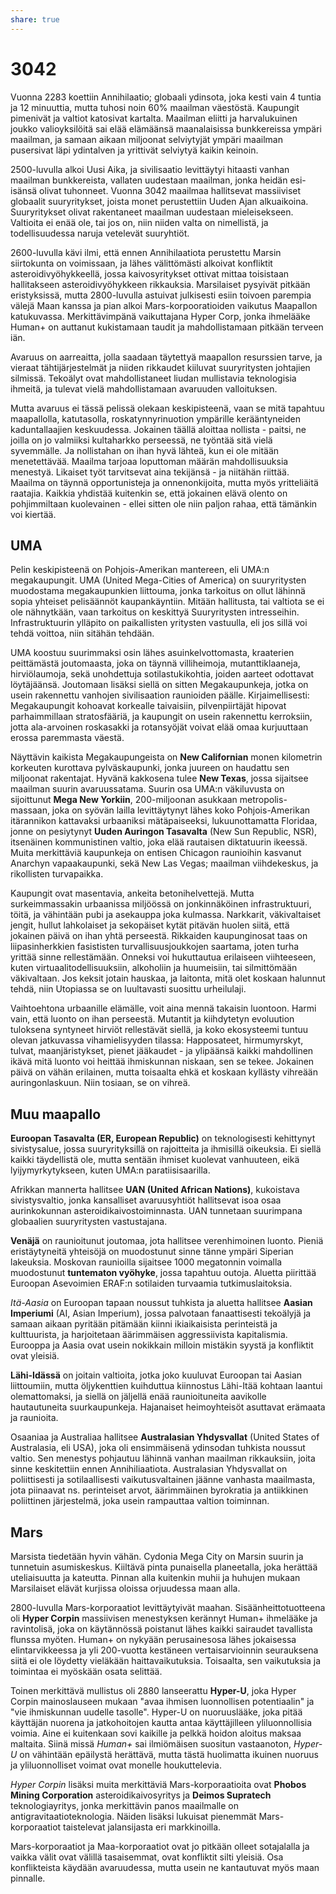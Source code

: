 ```yaml
---
share: true
---
```


# 3042

Vuonna 2283 koettiin Annihilaatio; globaali ydinsota, joka kesti vain 4 tuntia ja 12 minuuttia, mutta tuhosi noin 60% maailman väestöstä. Kaupungit pimenivät ja valtiot katosivat kartalta. Maailman eliitti ja harvalukuinen joukko valioyksilöitä sai elää elämäänsä maanalaisissa bunkkereissa ympäri maailman, ja samaan aikaan miljoonat selviytyjät ympäri maailman pusersivat läpi ydintalven ja yrittivät selviytyä kaikin keinoin.

2500-luvulla alkoi Uusi Aika, ja sivilisaatio levittäytyi hitaasti vanhan maailman bunkkereista, vallaten uudestaan maailman, jonka heidän esi-isänsä olivat tuhonneet. Vuonna 3042 maailmaa hallitsevat massiiviset globaalit suuryritykset, joista monet perustettiin Uuden Ajan alkuaikoina. Suuryritykset olivat rakentaneet maailman uudestaan mieleisekseen. Valtioita ei enää ole, tai jos on, niin niiden valta on nimellistä, ja todellisuudessa naruja vetelevät suuryhtiöt.

2600-luvulla kävi ilmi, että ennen Annihilaatiota perustettu Marsin siirtokunta on voimissaan, ja lähes välittömästi alkoivat konfliktit asteroidivyöhykkeellä, jossa kaivosyritykset ottivat mittaa toisistaan hallitakseen asteroidivyöhykkeen rikkauksia. Marsilaiset pysyivät pitkään eristyksissä, mutta 2800-luvulla astuivat julkisesti esiin toivoen parempia välejä Maan kanssa ja pian alkoi Mars-korpooratioiden vaikutus Maapallon katukuvassa. Merkittävimpänä vaikuttajana Hyper Corp, jonka ihmelääke Human+ on auttanut kukistamaan taudit ja mahdollistamaan pitkään terveen iän.

Avaruus on aarreaitta, jolla saadaan täytettyä maapallon resurssien tarve, ja vieraat tähtijärjestelmät ja niiden rikkaudet kiiluvat suuryritysten johtajien silmissä. Tekoälyt ovat mahdollistaneet liudan mullistavia teknologisia ihmeitä, ja tulevat vielä mahdollistamaan avaruuden valloituksen.

Mutta avaruus ei tässä pelissä olekaan keskipisteenä, vaan se mitä tapahtuu maapallolla, katutasolla, roskatynnyrinuotion ympärille kerääntyneiden kaduntallaajien keskuudessa. Jokainen täällä aloittaa nollista - paitsi, ne joilla on jo valmiiksi kultaharkko perseessä, ne työntää sitä vielä syvemmälle. Ja nollistahan on ihan hyvä lähteä, kun ei ole mitään menetettävää. Maailma tarjoaa loputtoman määrän mahdollisuuksia menestyä. Likaiset työt tarvitsevat aina tekijänsä - ja niitähän riittää. Maailma on täynnä opportunisteja ja onnenonkijoita, mutta myös yritteliäitä raatajia. Kaikkia yhdistää kuitenkin se, että jokainen elävä olento on pohjimmiltaan kuolevainen - ellei sitten ole niin paljon rahaa, että tämänkin voi kiertää.

## UMA
Pelin keskipisteenä on Pohjois-Amerikan mantereen, eli UMA:n megakaupungit. UMA (United Mega-Cities of America) on suuryritysten muodostama megakaupunkien liittouma, jonka tarkoitus on ollut lähinnä sopia yhteiset pelisäännöt kaupankäyntiin. Mitään hallitusta, tai valtiota se ei ole nähnytkään, vaan tarkoitus on keskittyä Suuryritysten intresseihin. Infrastruktuurin ylläpito on paikallisten yritysten vastuulla, eli jos sillä voi tehdä voittoa, niin sitähän tehdään.

UMA koostuu suurimmaksi osin lähes asuinkelvottomasta, kraaterien peittämästä joutomaasta, joka on täynnä villiheimoja, mutanttiklaaneja, hirviölaumoja, sekä unohdettuja sotilastukikohtia, joiden aarteet odottavat löytäjäänsä. Joutomaan lisäksi siellä on sitten Megakaupunkeja, jotka on usein rakennettu vanhojen sivilisaation raunioiden päälle. Kirjaimellisesti: Megakaupungit kohoavat korkealle taivaisiin, pilvenpiirtäjät hipovat parhaimmillaan stratosfääriä, ja kaupungit on usein rakennettu kerroksiin, jotta ala-arvoinen roskasakki ja rotansyöjät voivat elää omaa kurjuuttaan erossa paremmasta väestä.

Näyttävin kaikista Megakaupungeista on **New Californian** monen kilometrin korkeuten kurottava pylväskaupunki, jonka juureen on haudattu sen miljoonat rakentajat. Hyvänä kakkosena tulee **New Texas**, jossa sijaitsee maailman suurin avaruussatama. Suurin osa UMA:n väkiluvusta on sijoittunut **Mega New Yorkiin**, 200-miljoonan asukkaan metropolis-massaan, joka on syövän lailla levittäytynyt lähes koko Pohjois-Amerikan itärannikon kattavaksi urbaaniksi mätäpaiseeksi, lukuunottamatta Floridaa, jonne on pesiytynyt **Uuden Auringon Tasavalta** (New Sun Republic, NSR), itsenäinen kommunistinen valtio, joka elää rautaisen diktatuurin ikeessä. Muita merkittäviä kaupunkeja on entisen Chicagon raunioihin kasvanut Anarchyn vapaakaupunki, sekä New Las Vegas; maailman viihdekeskus, ja rikollisten turvapaikka.

Kaupungit ovat masentavia, ankeita betonihelvettejä. Mutta surkeimmassakin urbaanissa miljöössä on jonkinnäköinen infrastruktuuri, töitä, ja vähintään pubi ja asekauppa joka kulmassa. Narkkarit, väkivaltaiset jengit, hullut lahkolaiset ja sekopäiset kytät pitävän huolen siitä, että jokainen päivä on ihan yhtä perseestä. Rikkaiden kaupunginosat taas on liipasinherkkien fasististen turvallisuusjoukkojen saartama, joten turha yrittää sinne rellestämään. Onneksi voi hukuttautua erilaiseen viihteeseen, kuten virtuaalitodellisuuksiin, alkoholiin ja huumeisiin, tai silmittömään väkivaltaan. Jos keksit jotain hauskaa, ja laitonta, mitä olet koskaan halunnut tehdä, niin Utopiassa se on luultavasti suosittu urheilulaji.

Vaihtoehtona urbaanille elämälle, voit aina mennä takaisin luontoon. Harmi vain, että luonto on ihan perseestä. Mutantit ja kiihdytetyn evoluution tuloksena syntyneet hirviöt rellestävät siellä, ja koko ekosysteemi tuntuu olevan jatkuvassa vihamielisyyden tilassa: Happosateet, hirmumyrskyt, tulvat, maanjäristykset, pienet jääkaudet - ja ylipäänsä kaikki mahdollinen ikävä mitä luonto voi heittää ihmiskunnan niskaan, sen se tekee. Jokainen päivä on vähän erilainen, mutta toisaalta ehkä et koskaan kyllästy vihreään auringonlaskuun. Niin tosiaan, se on vihreä.

## Muu maapallo
**Euroopan Tasavalta (ER, European Republic)** on teknologisesti kehittynyt sivistysalue, jossa suuryrityksillä on rajoitteita ja ihmisillä oikeuksia. Ei siellä kaikki täydellistä ole, mutta sentään ihmiset kuolevat vanhuuteen, eikä lyijymyrkytykseen, kuten UMA:n paratiisisaarilla.

Afrikkan mannerta hallitsee **UAN (United African Nations)**, kukoistava sivistysvaltio, jonka kansalliset avaruusyhtiöt hallitsevat isoa osaa aurinkokunnan asteroidikaivostoiminnasta. UAN tunnetaan suurimpana globaalien suuryritysten vastustajana.

**Venäjä** on raunioitunut joutomaa, jota hallitsee verenhimoinen luonto. Pieniä eristäytyneitä yhteisöjä on muodostunut sinne tänne ympäri Siperian lakeuksia. Moskovan raunioilla sijaitsee 1000 megatonnin voimalla muodostunut **tuntematon vyöhyke**, jossa tapahtuu outoja. Aluetta piirittää Euroopan Asevoimien ERAF:n sotilaiden turvaamia tutkimuslaitoksia.

*Itä-Aasia* on Euroopan tapaan noussut tuhkista ja aluetta hallitsee **Aasian Imperiumi** (AI, Asian Imperium), jossa palvotaan fanaattisesti tekoälyjä ja samaan aikaan pyritään pitämään kiinni ikiaikaisista perinteistä ja kulttuurista, ja harjoitetaan äärimmäisen aggressiivista kapitalismia. Eurooppa ja Aasia ovat usein nokikkain milloin mistäkin syystä ja konfliktit ovat yleisiä.

**Lähi-Idässä** on joitain valtioita, jotka joko kuuluvat Euroopan tai Aasian liittoumiin, mutta öljykenttien kuihduttua kiinnostus Lähi-Itää kohtaan laantui olemattomaksi, ja siellä on jäljellä enää raunioituneita aavikolle hautautuneita suurkaupunkeja. Hajanaiset heimoyhteisöt asuttavat erämaata ja raunioita.

Osaaniaa ja Australiaa hallitsee **Australasian Yhdysvallat** (United States of Australasia, eli USA), joka oli ensimmäisenä ydinsodan tuhkista noussut valtio. Sen menestys pohjautuu lähinnä vanhan maailman rikkauksiin, joita sinne keskitettiin ennen Annihiliaatiota. Australasian Yhdysvallat on poliittisesti ja sotilaallisesti vaikutusvaltainen jäänne vanhasta maailmasta, jota piinaavat ns. perinteiset arvot, äärimmäinen byrokratia ja antiikkinen poliittinen järjestelmä, joka usein rampauttaa valtion toiminnan.

## Mars
Marsista tiedetään hyvin vähän. Cydonia Mega City on Marsin suurin ja tunnetuin asumiskeskus. Kiiltävä pinta punaisella planeetalla, joka herättää uteliaisuutta ja kateutta. Pinnan alla kuitenkin muhii ja huhujen mukaan Marsilaiset elävät kurjissa oloissa orjuudessa maan alla.

2800-luvulla Mars-korporaatiot levittäytyivät maahan.  Sisäänheittotuotteena oli **Hyper Corpin** massiivisen menestyksen kerännyt Human+ ihmelääke ja ravintolisä, joka on käytännössä poistanut lähes kaikki sairaudet tavallista flunssa myöten. Human+ on nykyään perusainesosa lähes jokaisessa elintarvikkeessa ja yli 200-vuotta kestäneen vertaisarvioinnin seurauksena siitä ei ole löydetty vieläkään haittavaikutuksia. Toisaalta, sen vaikutuksia ja toimintaa ei myöskään osata selittää.

Toinen merkittävä mullistus oli 2880 lanseerattu **Hyper-U**, joka Hyper Corpin mainoslauseen mukaan "avaa ihmisen luonnollisen potentiaalin" ja "vie ihmiskunnan uudelle tasolle". Hyper-U on nuoruuslääke, joka pitää käyttäjän nuorena ja jatkohoitojen kautta antaa käyttäjilleen yliluonnollisia voimia. Aine ei kuitenkaan sovi kaikille ja pelkkä hoidon aloitus maksaa maltaita. Siinä missä *Human+* sai ilmiömäisen suositun vastaanoton, *Hyper-U* on vähintään epäilystä herättävä, mutta tästä huolimatta ikuinen nuoruus ja yliluonnolliset voimat ovat monelle houkuttelevia.

*Hyper Corpin* lisäksi muita merkittäviä Mars-korporaatioita ovat **Phobos Mining Corporation** asteroidikaivosyritys ja **Deimos Supratech** teknologiayritys, jonka merkittävin panos maailmalle on antigravitaatioteknologia. Näiden lisäksi lukuisat pienemmät Mars-korporaatiot taistelevat jalansijasta eri markkinoilla.

Mars-korporaatiot ja Maa-korporaatiot ovat jo pitkään olleet sotajalalla ja vaikka välit ovat välillä tasaisemmat, ovat konfliktit silti yleisiä. Osa konflikteista käydään avaruudessa, mutta usein ne kantautuvat myös maan pinnalle.